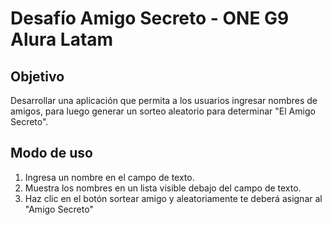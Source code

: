 <h1>Desafío Amigo Secreto - ONE G9 Alura Latam</h1>

## Objetivo
Desarrollar una aplicación que permita a los usuarios ingresar nombres de amigos,
para luego generar un sorteo aleatorio para determinar "El Amigo Secreto".

## Modo de uso
1. Ingresa un nombre en el campo de texto.
2. Muestra los nombres en un lista visible debajo del campo de texto.
3. Haz clic en el botón sortear amigo y aleatoriamente te deberá asignar al "Amigo Secreto"


